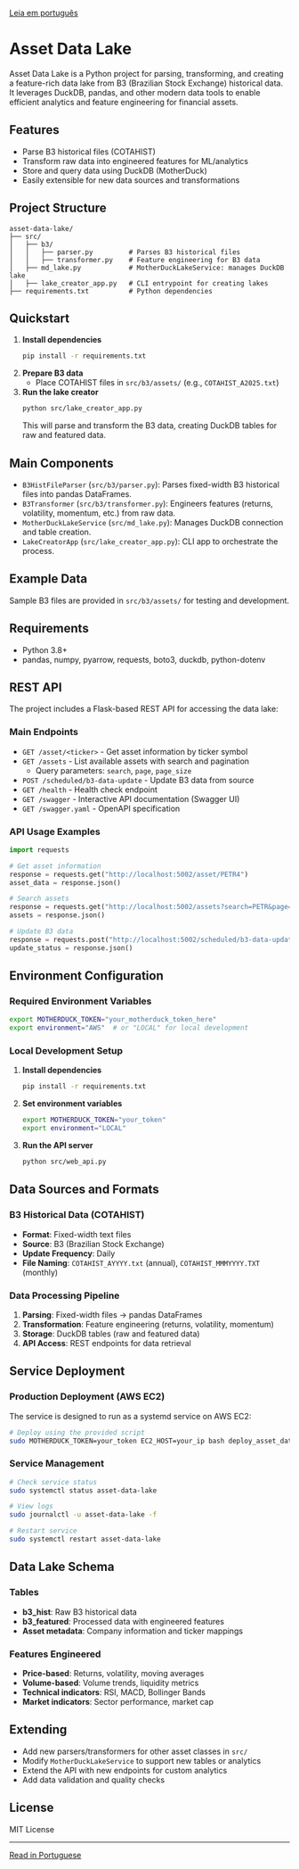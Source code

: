 [Leia em português](README.pt-br.md)

# Asset Data Lake

Asset Data Lake is a Python project for parsing, transforming, and creating a feature-rich data lake from B3 (Brazilian
Stock Exchange) historical data. It leverages DuckDB, pandas, and other modern data tools to enable efficient analytics
and feature engineering for financial assets.

## Features

- Parse B3 historical files (COTAHIST)
- Transform raw data into engineered features for ML/analytics
- Store and query data using DuckDB (MotherDuck)
- Easily extensible for new data sources and transformations

## Project Structure

```
asset-data-lake/
├── src/
│   ├── b3/
│   │   ├── parser.py         # Parses B3 historical files
│   │   ├── transformer.py    # Feature engineering for B3 data
│   ├── md_lake.py            # MotherDuckLakeService: manages DuckDB lake
│   ├── lake_creator_app.py   # CLI entrypoint for creating lakes
├── requirements.txt          # Python dependencies
```

## Quickstart

1. **Install dependencies**
   ```bash
   pip install -r requirements.txt
   ```
2. **Prepare B3 data**
    - Place COTAHIST files in `src/b3/assets/` (e.g., `COTAHIST_A2025.txt`)
3. **Run the lake creator**
   ```bash
   python src/lake_creator_app.py
   ```
   This will parse and transform the B3 data, creating DuckDB tables for raw and featured data.

## Main Components

- `B3HistFileParser` (`src/b3/parser.py`): Parses fixed-width B3 historical files into pandas DataFrames.
- `B3Transformer` (`src/b3/transformer.py`): Engineers features (returns, volatility, momentum, etc.) from raw data.
- `MotherDuckLakeService` (`src/md_lake.py`): Manages DuckDB connection and table creation.
- `LakeCreatorApp` (`src/lake_creator_app.py`): CLI app to orchestrate the process.

## Example Data

Sample B3 files are provided in `src/b3/assets/` for testing and development.

## Requirements

- Python 3.8+
- pandas, numpy, pyarrow, requests, boto3, duckdb, python-dotenv

## REST API

The project includes a Flask-based REST API for accessing the data lake:

### Main Endpoints

- `GET /asset/<ticker>` - Get asset information by ticker symbol
- `GET /assets` - List available assets with search and pagination
  - Query parameters: `search`, `page`, `page_size`
- `POST /scheduled/b3-data-update` - Update B3 data from source
- `GET /health` - Health check endpoint
- `GET /swagger` - Interactive API documentation (Swagger UI)
- `GET /swagger.yaml` - OpenAPI specification

### API Usage Examples

```python
import requests

# Get asset information
response = requests.get("http://localhost:5002/asset/PETR4")
asset_data = response.json()

# Search assets
response = requests.get("http://localhost:5002/assets?search=PETR&page=1&page_size=10")
assets = response.json()

# Update B3 data
response = requests.post("http://localhost:5002/scheduled/b3-data-update")
update_status = response.json()
```

## Environment Configuration

### Required Environment Variables

```bash
export MOTHERDUCK_TOKEN="your_motherduck_token_here"
export environment="AWS"  # or "LOCAL" for local development
```

### Local Development Setup

1. **Install dependencies**
   ```bash
   pip install -r requirements.txt
   ```

2. **Set environment variables**
   ```bash
   export MOTHERDUCK_TOKEN="your_token"
   export environment="LOCAL"
   ```

3. **Run the API server**
   ```bash
   python src/web_api.py
   ```

## Data Sources and Formats

### B3 Historical Data (COTAHIST)
- **Format**: Fixed-width text files
- **Source**: B3 (Brazilian Stock Exchange)
- **Update Frequency**: Daily
- **File Naming**: `COTAHIST_AYYYY.txt` (annual), `COTAHIST_MMMYYYY.TXT` (monthly)

### Data Processing Pipeline
1. **Parsing**: Fixed-width files → pandas DataFrames
2. **Transformation**: Feature engineering (returns, volatility, momentum)
3. **Storage**: DuckDB tables (raw and featured data)
4. **API Access**: REST endpoints for data retrieval

## Service Deployment

### Production Deployment (AWS EC2)

The service is designed to run as a systemd service on AWS EC2:

```bash
# Deploy using the provided script
sudo MOTHERDUCK_TOKEN=your_token EC2_HOST=your_ip bash deploy_asset_data_lake.sh
```

### Service Management

```bash
# Check service status
sudo systemctl status asset-data-lake

# View logs
sudo journalctl -u asset-data-lake -f

# Restart service
sudo systemctl restart asset-data-lake
```

## Data Lake Schema

### Tables

- **b3_hist**: Raw B3 historical data
- **b3_featured**: Processed data with engineered features
- **Asset metadata**: Company information and ticker mappings

### Features Engineered

- **Price-based**: Returns, volatility, moving averages
- **Volume-based**: Volume trends, liquidity metrics
- **Technical indicators**: RSI, MACD, Bollinger Bands
- **Market indicators**: Sector performance, market cap

## Extending

- Add new parsers/transformers for other asset classes in `src/`
- Modify `MotherDuckLakeService` to support new tables or analytics
- Extend the API with new endpoints for custom analytics
- Add data validation and quality checks

## License

MIT License

---
[Read in Portuguese](README.pt-br.md)
